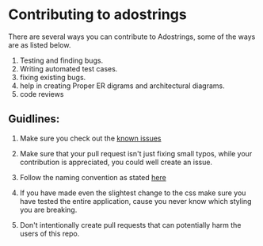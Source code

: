 # Contributing to adostrings

There are several ways you can contribute to Adostrings, some of the ways are as listed below.

1. Testing and finding bugs.
2. Writing automated test cases.
3. fixing existing bugs.
4. help in creating Proper ER digrams and architectural diagrams.
5. code reviews

## Guidlines:

1. Make sure you check out the [known issues](https://github.com/PaulleDemon/AdoStrings-support/issues/2)

2. Make sure that your pull request isn't just fixing small typos, while your contribution is appreciated, you could well create an issue.

3. Follow the naming convention as stated [here]()

4. If you have made even the slightest change to the css make sure you have tested the entire application, cause you never know which styling you are breaking.

5. Don't intentionally create pull requests that can potentially harm the users of this repo.